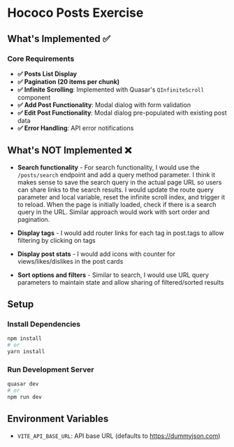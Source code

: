 # Hococo Posts Exercise

## What's Implemented ✅

### Core Requirements

- **✅ Posts List Display**
- **✅ Pagination (20 items per chunk)**
- **✅ Infinite Scrolling**: Implemented with Quasar's `QInfiniteScroll` component
- **✅ Add Post Functionality**: Modal dialog with form validation
- **✅ Edit Post Functionality**: Modal dialog pre-populated with existing post data
- **✅ Error Handling**: API error notifications

## What's NOT Implemented ❌

* **Search functionality** - For search functionality, I would use the `/posts/search` endpoint and add a query method
  parameter. I think it makes sense to save the search query in the actual page URL so users can share links to the
  search results. I would update the route query parameter and local variable, reset the infinite scroll index, and
  trigger it to reload. When the page is initially loaded, check if there is a search query in the URL. Similar approach
  would work with sort order and pagination.

* **Display tags** - I would add router links for each tag in post.tags to allow filtering by clicking on tags

* **Display post stats** - I would add icons with counter for views/likes/dislikes in the post cards

* **Sort options and filters** - Similar to search, I would use URL query parameters to maintain state and allow sharing
  of filtered/sorted results

## Setup

### Install Dependencies

```bash
npm install
# or
yarn install
```

### Run Development Server

```bash
quasar dev
# or
npm run dev
```

## Environment Variables

- `VITE_API_BASE_URL`: API base URL (defaults to https://dummyjson.com)

